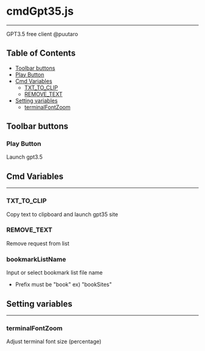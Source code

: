 # cmdGpt35.js
----------------

GPT3.5 free client @puutaro

Table of Contents
-------
<!-- vim-markdown-toc GFM -->
* [Toolbar buttons](#toolbar-buttons)
 * [Play Button](#play-button)
* [Cmd Variables](#cmd-variables)
	* [TXT_TO_CLIP](#txt_to_clip)
	* [REMOVE_TEXT](#remove_text)
* [Setting variables](#setting-variables)
	* [terminalFontZoom](#terminalfontzoom)

## Toolbar buttons

### Play Button
Launch gpt3.5
## Cmd Variables
--------
### TXT_TO_CLIP 
Copy text to clipboard and launch gpt35 site
### REMOVE_TEXT
Remove request from list

### bookmarkListName 
Input or select bookmark list file name
- Prefix must be "book" 
	ex) "bookSites"

## Setting variables
---------
### terminalFontZoom
Adjust terminal font size (percentage)
